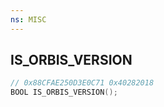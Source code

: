 ```yaml
---
ns: MISC
---
```

## IS_ORBIS_VERSION

```c
// 0x88CFAE250D3E0C71 0x40282018
BOOL IS_ORBIS_VERSION();
```

